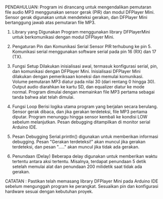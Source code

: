 PENDAHULUAN:
Program ini dirancang untuk mengendalikan pemutaran file audio MP3 menggunakan sensor gerak (PIR) dan modul DFPlayer Mini.
Sensor gerak digunakan untuk mendeteksi gerakan, dan DFPlayer Mini bertanggung jawab atas pemutaran file MP3.

1. Library yang Digunakan
Program menggunakan library DFPlayerMini untuk berkomunikasi dengan modul DFPlayer Mini.

2. Pengaturan Pin dan Komunikasi Serial
Sensor PIR terhubung ke pin 5.
Komunikasi serial menggunakan software serial pada pin 16 (RX) dan 17 (TX).

3. Fungsi Setup
Dilakukan inisialisasi awal, termasuk konfigurasi serial, pin, dan komunikasi dengan DFPlayer Mini.
Inisialisasi DFPlayer Mini dilakukan dengan pemeriksaan koneksi dan memulai komunikasi.
Volume pemutaran MP3 diatur pada nilai 30 (dari rentang 0 hingga 30).
Output audio diarahkan ke kartu SD, dan equalizer diatur ke mode normal.
Program dimulai dengan memainkan file MP3 pertama sebagai tanda bahwa alat telah dimulai.

4. Fungsi Loop
Berisi logika utama program yang berjalan secara berulang.
Sensor gerak dibaca, dan jika gerakan terdeteksi, file MP3 pertama diputar.
Program menunggu hingga sensor kembali ke kondisi LOW sebelum melanjutkan.
Pesan debugging ditampilkan di monitor serial Arduino IDE.

5. Pesan Debugging
Serial.println() digunakan untuk memberikan informasi debugging.
Pesan "Gerakan terdeteksi!" akan muncul jika gerakan terdeteksi, dan pesan "....." akan muncul jika tidak ada gerakan.

6. Penundaan (Delay)
Beberapa delay digunakan untuk memberikan waktu tertentu antara aksi tertentu.
Misalnya, terdapat penundaan 5 detik setelah memulai alat dan penundaan 200 milidetik saat tidak ada gerakan.

CATATAN : 
Pastikan telah memasang library DFPlayer Mini pada Arduino IDE sebelum mengunggah program ke perangkat.
Sesuaikan pin dan konfigurasi hardware sesuai dengan kebutuhan proyek.
